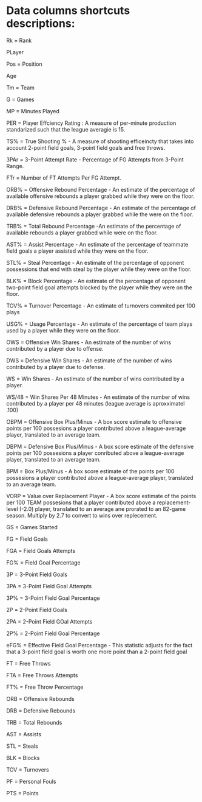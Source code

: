 # Data columns shortcuts descriptions:

Rk = Rank

PLayer

Pos = Position

Age

Tm = Team

G = Games

MP = Minutes Played

PER = Player Effciency Rating : A measure of per-minute production standarized such that the league averagie is 15.

TS% = True Shooting % - A measure of shooting efficeincty that takes into account 2-point field goals, 3-point field goals and free throws.

3PAr = 3-Point Attempt Rate - Percentage of FG Attempts from 3-Point Range.

FTr = Number of FT Attempts Per FG Attempt.

ORB% = Offensive Rebound Percentage - An estimate of the percentage of available offensive rebounds a player grabbed while they were on the floor.

DRB% = Defensive Rebound Percentage - An estimate of the percentage of available defensive rebounds a player grabbed while the were on the floor.

TRB% = Total Rebound Percentage -An estimate of the percentage of available rebounds a player grabbed while were on the floor.

AST% = Assist Percentage - An estimate of the percentage of teammate field goals a player assisted while they were on the floor.

STL% = Steal Percentage - An estimate of the percentage of opponent possessions that end with steal by the player while they were on the floor.

BLK% = Block Percentage - An estimate of the percentage of opponent two-point field goal attempts blocked by the player while they were on the floor.

TOV% = Turnover Percentage - An estimate of turnovers commited per 100 plays

USG% = Usage Percentage - An estimate of the percentage of team plays used by a player while they were on the floor.

OWS = Offensive Win Shares - An estimate of the number of wins contributed by a player due to offense.

DWS = Defensive Win Shares - An estimate of the number of wins contributed by a player due to defense.

WS = Win Shares - An estimate of the number of wins contributed by a player.

WS/48 = Win Shares Per 48 Minutes - An estimate of the number of wins contributed by a player per 48 minutes (league average is aproxximatel .100)

OBPM = Offensive Box Plus/Minus - A box score estimate to offensive points per 100 possesions a player contributed above a league-average player, translated to an average team.

DBPM = Defensive Box Plus/Minus - A box score estimate of the defensive points per 100 possesions a player conributed above a league-average player, translated to an average team.

BPM = Box Plus/Minus - A box score estimate of the points per 100 possesions a player contributed above a league-average player, translated to an average team.

VORP = Value over Replacement Player - A box score estimate of the points per 100 TEAM possesions that a player contributed above a replacement-level (-2.0) player, translated to an average ane prorated to an 82-game season. Multiply by 2.7 to convert to wins over replecement.

GS = Games Started

FG = Field Goals

FGA = Field Goals Attempts

FG% = Field Goal Percentage

3P = 3-Point Field Goals

3PA = 3-Point Field Goal Attempts

3P% = 3-Point Field Goal Percentage

2P = 2-Point Field Goals

2PA = 2-Point Field GOal Attempts

2P% = 2-Point Field Goal Percentage

eFG% = Effective Field Goal Percentage - This statistic adjusts for the fact that a 3-point field goal is worth one more point than a 2-point field goal

FT = Free Throws

FTA = Free Throws Attempts

FT% = Free Throw Percentage

ORB = Offensive Rebounds

DRB = Defensive Rebounds

TRB = Total Rebounds

AST = Assists

STL = Steals

BLK = Blocks

TOV = Turnovers

PF = Personal Fouls

PTS = Points
